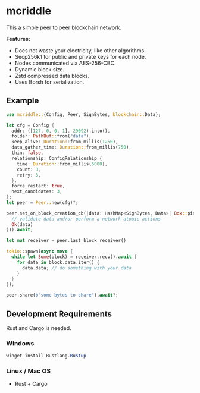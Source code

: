 # mcriddle

This a simple peer to peer blockchain network.

**Features:**

+ Does not waste your electricity, like other algorithms.
+ Secp256k1 for public and private keys for each node.
+ Nodes communicated via AES-256-CBC.
+ Dynamic block size.
+ Zstd compressed data blocks.
+ Uses Borsh for serialization.

## Example

```rust
use mcriddle::{Config, Peer, SignBytes, blockchain::Data};

let cfg = Config {
  addr: ([127, 0, 0, 1], 29092).into(),
  folder: PathBuf::from("data"),
  keep_alive: Duration::from_millis(1250),
  data_gather_time: Duration::from_millis(750),
  thin: false,
  relationship: ConfigRelationship {
    time: Duration::from_millis(5000),
    count: 3,
    retry: 3,
  },
  force_restart: true,
  next_candidates: 3,
};
let peer = Peer::new(cfg)?;

peer.set_on_block_creation_cb(|data: HashMap<SignBytes, Data>| Box::pin(async {
  // validate data and/or perform a network atomic actions
  Ok(data)
})).await;

let mut receiver = peer.last_block_receiver()

tokio::spawn(async move {
  while let Some(block) = receiver.recv().await {
    for data in block.data.iter() {
      data.data; // do something with your data
    } 
  }
});

peer.share(b"some bytes to share").await?;
```

## Development Requirements

Rust and Cargo is needed.

### Windows

```powershell
winget install Rustlang.Rustup
```

### Linux / Mac OS

+ Rust + Cargo
